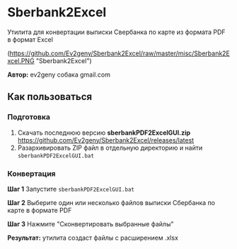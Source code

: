 # Sberbank2Excel

Утилита для конвертации выписки Свербанка по карте из формата PDF в формат Excel

(https://github.com/Ev2geny/Sberbank2Excel/raw/master/misc/Sberbank2Excel.PNG "Sberbank2Excel")


**Автор:** ev2geny собака gmail.com


## Как пользоваться

### Подготовка
1. Скачать последнюю версию  **sberbankPDF2ExcelGUI.zip** https://github.com/Ev2geny/Sberbank2Excel/releases/latest 
1. Разархивировать ZIP файл в отдельную директорию и найти `sberbankPDF2ExcelGUI.bat`

### Конвертация 

**Шаг 1** Запустите `sberbankPDF2ExcelGUI.bat`

**Шаг 2** Выберите один или несколько файлов выписки Сбербанка по карте в формате PDF

**Шаг 3** Нажмите "Сконвертировать выбранные файлы"

**Результат:** утилита создаст файлы с расширением .xlsx 
